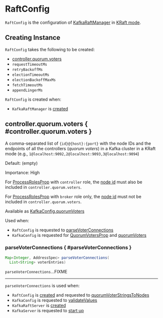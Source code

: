 # RaftConfig

`RaftConfig` is the configuration of [KafkaRaftManager](KafkaRaftManager.md#raftConfig) in [KRaft mode](index.md).

## Creating Instance

`RaftConfig` takes the following to be created:

* <span id="voterConnections"> [controller.quorum.voters](#QUORUM_VOTERS_CONFIG)
* <span id="requestTimeoutMs"> `requestTimeoutMs`
* <span id="retryBackoffMs"> `retryBackoffMs`
* <span id="electionTimeoutMs"> `electionTimeoutMs`
* <span id="electionBackoffMaxMs"> `electionBackoffMaxMs`
* <span id="fetchTimeoutMs"> `fetchTimeoutMs`
* <span id="appendLingerMs"> `appendLingerMs`

`RaftConfig` is created when:

* `KafkaRaftManager` is [created](KafkaRaftManager.md#raftConfig)

## <span id="QUORUM_VOTERS_CONFIG"> controller.quorum.voters { #controller.quorum.voters }

A comma-separated list of `{id}@{host}:{port}` with the node IDs and the endpoints of all the controllers (_quorum voters_) in a Kafka cluster in a KRaft mode (e.g., `1@localhost:9092,2@localhost:9093,3@localhost:9094`)

Default: (empty)

Importance: High

For [ProcessRolesProp](../KafkaConfig.md#ProcessRolesProp) with `controller` role, the [node id](../KafkaConfig.md#nodeId) must also be included in `controller.quorum.voters`.

For [ProcessRolesProp](../KafkaConfig.md#ProcessRolesProp) with `broker` role only, the [node id](../KafkaConfig.md#nodeId) must not be included in `controller.quorum.voters`.

Available as [KafkaConfig.quorumVoters](../KafkaConfig.md#quorumVoters)

Used when:

* `RaftConfig` is requested to [parseVoterConnections](#parseVoterConnections)
* `KafkaConfig` is requested for [QuorumVotersProp](../KafkaConfig.md#QuorumVotersProp) and [quorumVoters](../KafkaConfig.md#quorumVoters)

### parseVoterConnections { #parseVoterConnections }

```java
Map<Integer, AddressSpec> parseVoterConnections(
  List<String> voterEntries)
```

`parseVoterConnections`...FIXME

---

`parseVoterConnections` is used when:

* `RaftConfig` is [created](#voterConnections) and requested to [quorumVoterStringsToNodes](#quorumVoterStringsToNodes)
* `KafkaConfig` is requested to [validateValues](../KafkaConfig.md#validateValues)
* `KafkaRaftServer` is [created](KafkaRaftServer.md#controllerQuorumVotersFuture)
* `KafkaServer` is requested to [start up](../broker/KafkaServer.md#startup)
